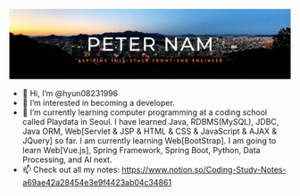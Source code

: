 ![alt text](https://github.com/hyun08231996/hyun08231996/blob/main/Peter_Banner.png?raw=true)
- 👋 Hi, I’m @hyun08231996
- 👀 I’m interested in becoming a developer.
- 🌱 I’m currently learning computer programming at a coding school called Playdata in Seoul. I have learned Java, RDBMS(MySQL), JDBC, Java ORM, Web[Servlet & JSP & HTML & CSS & JavaScript & AJAX & JQuery] so far. I am currently learning Web[BootStrap]. I am going to learn Web[Vue.js], Spring Framework, Spring Boot, Python, Data Processing, and AI next.
- 📫 Check out all my notes: https://www.notion.so/Coding-Study-Notes-a69ae42a28454e3e9f4423ab04c34861

<!---
hyun08231996/hyun08231996 is a ✨ special ✨ repository because its `README.md` (this file) appears on your GitHub profile.
You can click the Preview link to take a look at your changes.
--->
